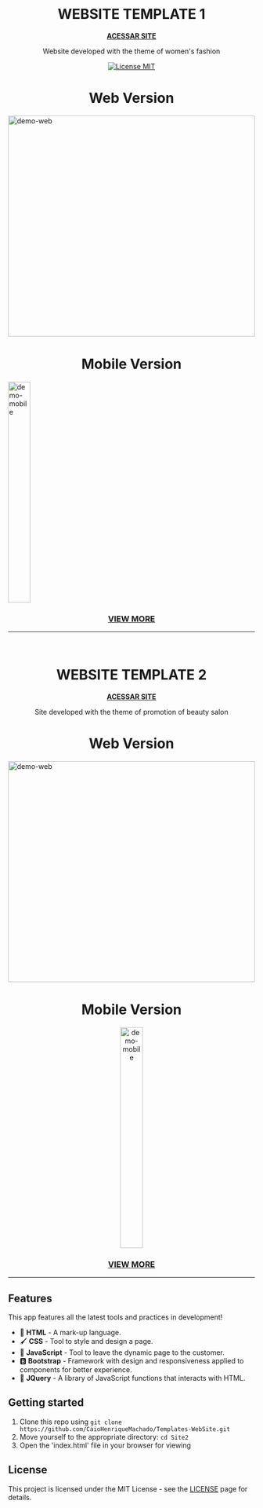 <br>
<h1 align="center">WEBSITE TEMPLATE 1</h1>
<p align="center"><strong><a href="https://caiohenriquemachado.github.io/Templates-WebSite/Site1/">ACESSAR SITE</a></strong></p>

<p align="center">Website developed with the theme of women's fashion</p>

<p align="center">
  <a href="https://opensource.org/licenses/MIT">
    <img src="https://img.shields.io/badge/License-MIT-blue.svg" alt="License MIT">
  </a>
</p>

<h1 align="center">Web Version</h1>
<div>
  <img src="./Site1/assets/desktop.gif" alt="demo-web" height="450" width="100%">
</div>
<h1 align="center">Mobile Version</h1>
<div>
  <img src="./Site1/assets/mobile.gif" alt="demo-mobile" height="450" width="30%">
</div>
<h3 align="center"><a href="https://github.com/CaioHenriqueMachado/Templates-WebSite/tree/master/Site1">VIEW MORE</a></h3>
<hr/>

<br>
<h1 align="center">
  WEBSITE TEMPLATE 2
</h1>
<p align="center"><strong><a href="https://caiohenriquemachado.github.io/Templates-WebSite/Site2/">ACESSAR SITE</a></strong></p>
<p align="center">Site developed with the theme of promotion of beauty salon</p>

<h1 align="center">Web Version</h1>
<div>
  <img src="./Site2/assets/desktop.gif" alt="demo-web" height="450" width="100%">
</div>
<h1 align="center">Mobile Version</h1>
<div align="center">
  <img src="./Site2/assets/mobile.gif" alt="demo-mobile" height="450"width="30%">
</div>
<h3 align="center"><a href="https://github.com/CaioHenriqueMachado/Templates-WebSite/tree/master/Site2">VIEW MORE</a></h3>
<hr/>

## Features

This app features all the latest tools and practices in development!

- 📄 **HTML** 	      - A mark-up language.
- 🖌️ **CSS** 	        - Tool to style and design a page.
- 📱 **JavaScript**    - Tool to leave the dynamic page to the customer.
- 🅱️ **Bootstrap** 	- Framework with design and responsiveness applied to components for better experience.
- 📘 **JQuery** 	- A library of JavaScript functions that interacts with HTML.

## Getting started

1. Clone this repo using `git clone https://github.com/CaioHenriqueMachado/Templates-WebSite.git`
2. Move yourself to the appropriate directory: `cd Site2`<br />
3. Open the 'index.html' file in your browser for viewing

## License

This project is licensed under the MIT License - see the [LICENSE](https://opensource.org/licenses/MIT) page for details.
